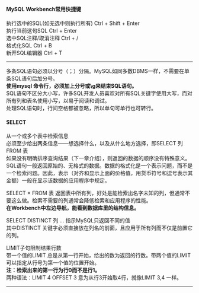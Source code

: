 #### MySQL Workbench常用快捷键
执行选中的SQL(如无选中则执行所有) Ctrl + Shift + Enter  
执行当前这句SQL  Ctrl + Enter  
选中SQL注释/取消注释 Ctrl + /  
格式化SQL Ctrl + B  
新开SQL编辑器 Ctrl + T

-----------

多条SQL语句必须以分号（；）分隔。MySQL如同多数DBMS一样，不需要在单条SQL语句后加分号。  
**使用mysql 命令行，必须加上分号或\g来结束SQL语句。**  
SQL语句不区分大小写，许多SQL开发人员喜欢对所有SQL关键字使用大写，而对所有列和表名使用小写，以易于阅读和调试。  
处理SQL语句时，行间空格都被忽略，所以单句可单行也可转行。
#### SELECT
从一个或多个表中检索信息  
必须至少给出两条信息——想选择什么，以及从什么地方选择，即SELECT 列 FROM 表  
如果没有明确排序查询结果（下一章介绍），则返回的数据的顺序没有特殊意义。  
SQL语句一般返回原始的、无格式的数据。数据的格式化是一个表示问题，而不是一个检索问题。因此，表示（对齐和显示上面的价格值，用货币符号和逗号表示其金额）一般在显示该数据的应用程序中规定。

SELECT * FROM 表
返回表中所有列，好处是能检索出名字未知的列，但通常不要这么做。检索不需要的列通常会降低检索和应用程序的性能。  
**在Workbench中左边导航，能看到数据库里的结构信息。**

SELECT DISTINCT 列 ...
指示MySQL只返回不同的值  
其中DISTINCT 关键字必须直接放在列名的前面，且应用于所有列而不仅是前置它的列。

LIMIT子句限制结果行数  
带一个值的LIMIT 总是从第一行开始，给出的数为返回的行数。带两个值的LIMIT 可以指定从行号为第一个值的位置开始。  
**注：检索出来的第一行为行0而不是行1。**  
两种语法：LIMIT 4 OFFSET 3 意为从行3开始取4行，就像LIMIT 3,4 一样。

---------------

